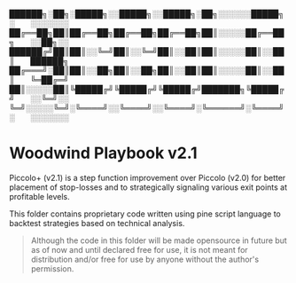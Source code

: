 ██████╗░██╗░█████╗░░█████╗░░█████╗░██╗░░░░░░█████╗░  ░░░░░░░
██╔══██╗██║██╔══██╗██╔══██╗██╔══██╗██║░░░░░██╔══██╗  ░░██╗░░
██████╔╝██║██║░░╚═╝██║░░╚═╝██║░░██║██║░░░░░██║░░██║  ██████╗
██╔═══╝░██║██║░░██╗██║░░██╗██║░░██║██║░░░░░██║░░██║  ╚═██╔═╝
██║░░░░░██║╚█████╔╝╚█████╔╝╚█████╔╝███████╗╚█████╔╝  ░░╚═╝░░
╚═╝░░░░░╚═╝░╚════╝░░╚════╝░░╚════╝░╚══════╝░╚════╝░  ░░░░░░░

# Woodwind Playbook v2.1

Piccolo+ (v2.1) is a step function improvement over Piccolo (v2.0) for better placement of stop-losses and to strategically signaling various exit points at profitable levels.

This folder contains proprietary code written using pine script language to backtest strategies based on technical analysis.

> Although the code in this folder will be made opensource in future but as of now and until declared free for use, it is not meant for distribution and/or free for use by anyone without the author's permission.
